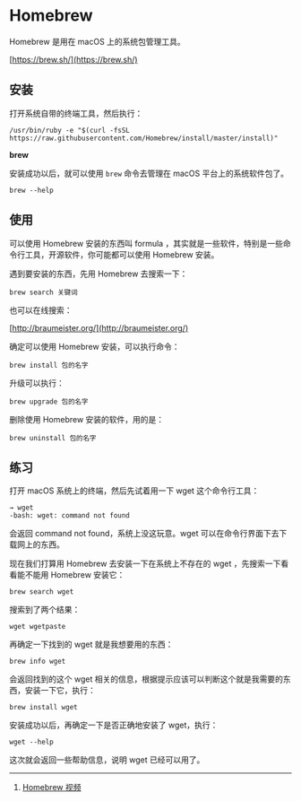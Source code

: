 # Homebrew

Homebrew 是用在 macOS 上的系统包管理工具。

[https://brew.sh/](https://brew.sh/)

## 安装

打开系统自带的终端工具，然后执行：

```
/usr/bin/ruby -e "$(curl -fsSL https://raw.githubusercontent.com/Homebrew/install/master/install)"
```

**brew**

安装成功以后，就可以使用 `brew` 命令去管理在 macOS 平台上的系统软件包了。

```
brew --help
```

## 使用

可以使用 Homebrew 安装的东西叫 formula ，其实就是一些软件，特别是一些命令行工具，开源软件，你可能都可以使用 Homebrew 安装。

遇到要安装的东西，先用 Homebrew 去搜索一下：

```
brew search 关键词
```

也可以在线搜索：

[http://braumeister.org/](http://braumeister.org/)

确定可以使用 Homebrew 安装，可以执行命令：

```
brew install 包的名字
```

升级可以执行：

```
brew upgrade 包的名字
```

删除使用 Homebrew 安装的软件，用的是：

```
brew uninstall 包的名字
```

## 练习

打开 macOS 系统上的终端，然后先试着用一下 wget 这个命令行工具：

```
→ wget
-bash: wget: command not found
```

会返回 command not found，系统上没这玩意。wget 可以在命令行界面下去下载网上的东西。

现在我们打算用 Homebrew 去安装一下在系统上不存在的 wget ，先搜索一下看看能不能用 Homebrew 安装它：

```
brew search wget
```

搜索到了两个结果：

```
wget wgetpaste
```

再确定一下找到的 wget 就是我想要用的东西：

```
brew info wget
```

会返回找到的这个 wget 相关的信息，根据提示应该可以判断这个就是我需要的东西，安装一下它，执行：

```
brew install wget
```

安装成功以后，再确定一下是否正确地安装了 wget，执行：

```
wget --help
```

这次就会返回一些帮助信息，说明 wget 已经可以用了。

---

1. [Homebrew 视频](https://ninghao.net/video/4570?a=51729)



